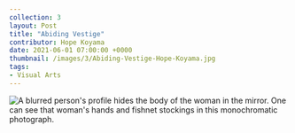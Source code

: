 ```yaml
---
collection: 3
layout: Post
title: "Abiding Vestige"
contributor: Hope Koyama
date: 2021-06-01 07:00:00 +0000
thumbnail: /images/3/Abiding-Vestige-Hope-Koyama.jpg
tags: 
- Visual Arts
---
```

<img src="/images/3/Abiding-Vestige-Hope-Koyama.jpg" 
    alt="A blurred person's profile hides the body of the woman in the mirror. One can see that woman's hands and fishnet stockings in this monochromatic photograph."
    class="w650" />

